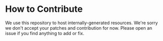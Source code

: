 # How to Contribute

We use this repository to host internally-generated resources. We're sorry we don't accept your patches and contribution for now. Please open an issue if you find anything to add or fix.
